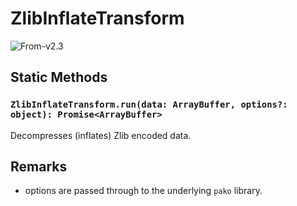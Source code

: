# ZlibInflateTransform

<p class="badges">
  <img src="https://img.shields.io/badge/From-v2.3-blue.svg?style=flat-square" alt="From-v2.3" /> 
</p>

## Static Methods

### `ZlibInflateTransform.run(data: ArrayBuffer, options?: object): Promise<ArrayBuffer>`

Decompresses (inflates) Zlib encoded data.

## Remarks

- options are passed through to the underlying `pako` library.
